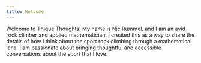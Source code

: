 ```yaml
---
title: Welcome
---
```


Welcome to Thique Thoughts! My name is Nic Rummel, and I am an avid rock climber and applied mathematician. I created this as a way to share the details of how I think about the sport rock climbing through a mathematical lens. I am passionate about bringing thoughtful and accessible conversations about the sport that I love. 


